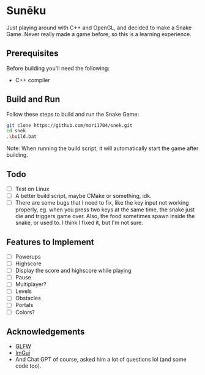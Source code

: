 # Sunēku

Just playing around with C++ and OpenGL, and decided to make a Snake Game. Never really made a game before, so this is a learning experience.

## Prerequisites

Before building you'll need the following:

- C++ compiler

## Build and Run

Follow these steps to build and run the Snake Game:

```bash
git clone https://github.com/mori1704/snek.git
cd snek
.\build.bat
```

Note: When running the build script, it will automatically start the game after building.

## Todo
- [ ] Test on Linux
- [ ] A better build script, maybe CMake or something, idk.
 - [ ] There are some bugs that I need to fix, like the key input not working properly, eg. when
  you press two keys at the same time, the snake just die and triggers game over. Also, the
  food sometimes spawn inside the snake, or used to. I think I fixed it, but I'm not sure.

## Features to Implement
- [ ] Powerups
- [ ] Highscore
- [ ] Display the score and highscore while playing
- [ ] Pause
- [ ] Multiplayer?
- [ ] Levels
- [ ] Obstacles
- [ ] Portals
- [ ] Colors?

## Acknowledgements

- [GLFW](https://www.glfw.org/)
- [ImGui](https://github.com/ocornut/imgui)
- And Chat GPT of course, asked him a lot of questions lol (and some code too).